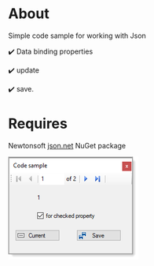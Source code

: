 ﻿# About

Simple code sample for working with Json

:heavy_check_mark: Data binding properties 

:heavy_check_mark: update 

:heavy_check_mark: save.

# Requires

Newtonsoft [json.net](https://www.nuget.org/packages/Newtonsoft.Json/) NuGet package

![img](assets/figure1.png)